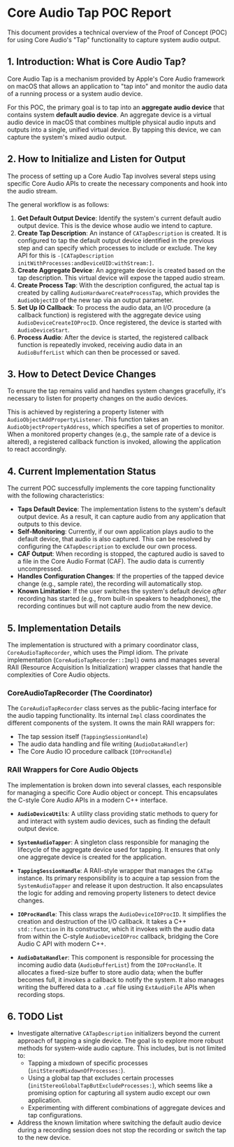 # Core Audio Tap POC Report

This document provides a technical overview of the Proof of Concept (POC) for using Core Audio's "Tap" functionality to capture system audio output.

## 1. Introduction: What is Core Audio Tap?

Core Audio Tap is a mechanism provided by Apple's Core Audio framework on macOS that allows an application to "tap into" and monitor the audio data of a running process or a system audio device.

For this POC, the primary goal is to tap into an **aggregate audio device** that contains system **default audio device**. An aggregate device is a virtual audio device in macOS that combines multiple physical audio inputs and outputs into a single, unified virtual device. By tapping this device, we can capture the system's mixed audio output.

## 2. How to Initialize and Listen for Output

The process of setting up a Core Audio Tap involves several steps using specific Core Audio APIs to create the necessary components and hook into the audio stream.

The general workflow is as follows:

1.  **Get Default Output Device**: Identify the system's current default audio output device. This is the device whose audio we intend to capture.
2.  **Create Tap Description**: An instance of `CATapDescription` is created. It is configured to tap the default output device identified in the previous step and can specify which processes to include or exclude. The key API for this is `-[CATapDescription initWithProcesses:andDeviceUID:withStream:]`.
3.  **Create Aggregate Device**: An aggregate device is created based on the tap description. This virtual device will expose the tapped audio stream.
4.  **Create Process Tap**: With the description configured, the actual tap is created by calling `AudioHardwareCreateProcessTap`, which provides the `AudioObjectID` of the new tap via an output parameter.
5.  **Set Up IO Callback**: To process the audio data, an I/O procedure (a callback function) is registered with the aggregate device using `AudioDeviceCreateIOProcID`. Once registered, the device is started with `AudioDeviceStart`.
6.  **Process Audio**: After the device is started, the registered callback function is repeatedly invoked, receiving audio data in an `AudioBufferList` which can then be processed or saved.

## 3. How to Detect Device Changes

To ensure the tap remains valid and handles system changes gracefully, it's necessary to listen for property changes on the audio devices.

This is achieved by registering a property listener with `AudioObjectAddPropertyListener`. This function takes an `AudioObjectPropertyAddress`, which specifies a set of properties to monitor. When a monitored property changes (e.g., the sample rate of a device is altered), a registered callback function is invoked, allowing the application to react accordingly.

## 4. Current Implementation Status

The current POC successfully implements the core tapping functionality with the following characteristics:

-   **Taps Default Device**: The implementation listens to the system's default output device. As a result, it can capture audio from any application that outputs to this device.
-   **Self-Monitoring**: Currently, if our own application plays audio to the default device, that audio is also captured. This can be resolved by configuring the `CATapDescription` to exclude our own process.
-   **CAF Output**: When recording is stopped, the captured audio is saved to a file in the Core Audio Format (CAF). The audio data is currently uncompressed.
-   **Handles Configuration Changes**: If the properties of the tapped device change (e.g., sample rate), the recording will automatically stop.
-   **Known Limitation**: If the user switches the system's default device *after* recording has started (e.g., from built-in speakers to headphones), the recording continues but will not capture audio from the new device.

## 5. Implementation Details

The implementation is structured with a primary coordinator class, `CoreAudioTapRecorder`, which uses the Pimpl idiom. The private implementation (`CoreAudioTapRecorder::Impl`) owns and manages several RAII (Resource Acquisition Is Initialization) wrapper classes that handle the complexities of Core Audio objects.

### CoreAudioTapRecorder (The Coordinator)

The `CoreAudioTapRecorder` class serves as the public-facing interface for the audio tapping functionality. Its internal `Impl` class coordinates the different components of the system. It owns the main RAII wrappers for:

-   The tap session itself (`TappingSessionHandle`)
-   The audio data handling and file writing (`AudioDataHandler`)
-   The Core Audio IO procedure callback (`IOProcHandle`)

### RAII Wrappers for Core Audio Objects

The implementation is broken down into several classes, each responsible for managing a specific Core Audio object or concept. This encapsulates the C-style Core Audio APIs in a modern C++ interface.

-   **`AudioDeviceUtils`**: A utility class providing static methods to query for and interact with system audio devices, such as finding the default output device.

-   **`SystemAudioTapper`**: A singleton class responsible for managing the lifecycle of the aggregate device used for tapping. It ensures that only one aggregate device is created for the application.

-   **`TappingSessionHandle`**: A RAII-style wrapper that manages the `CATap` instance. Its primary responsibility is to acquire a tap session from the `SystemAudioTapper` and release it upon destruction. It also encapsulates the logic for adding and removing property listeners to detect device changes.

-   **`IOProcHandle`**: This class wraps the `AudioDeviceIOProcID`. It simplifies the creation and destruction of the I/O callback. It takes a C++ `std::function` in its constructor, which it invokes with the audio data from within the C-style `AudioDeviceIOProc` callback, bridging the Core Audio C API with modern C++.

-   **`AudioDataHandler`**: This component is responsible for processing the incoming audio data (`AudioBufferList`) from the `IOProcHandle`. It allocates a fixed-size buffer to store audio data; when the buffer becomes full, it invokes a callback to notify the system. It also manages writing the buffered data to a `.caf` file using `ExtAudioFile` APIs when recording stops.

## 6. TODO List

-   Investigate alternative `CATapDescription` initializers beyond the current approach of tapping a single device. The goal is to explore more robust methods for system-wide audio capture. This includes, but is not limited to:
    -   Tapping a mixdown of specific processes (`initStereoMixdownOfProcesses:`).
    -   Using a global tap that excludes certain processes (`initStereoGlobalTapButExcludeProcesses:`), which seems like a promising option for capturing all system audio except our own application.
    -   Experimenting with different combinations of aggregate devices and tap configurations.
-   Address the known limitation where switching the default audio device during a recording session does not stop the recording or switch the tap to the new device.
